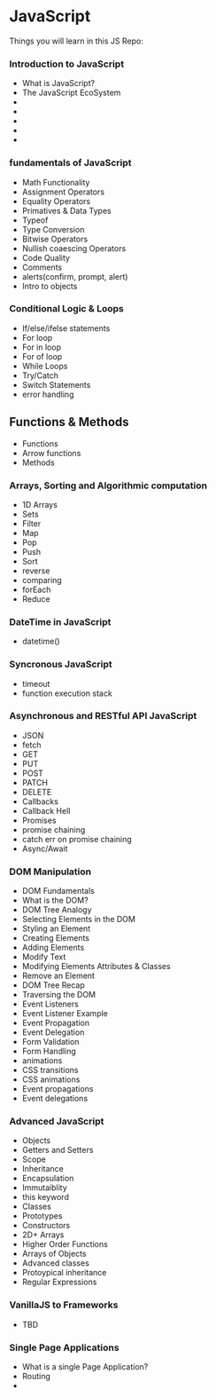 # JavaScript


Things you will learn in this JS Repo:

### Introduction to JavaScript
- What is JavaScript?
- The JavaScript EcoSystem
- 
- 
- 
- 
- 

### fundamentals of JavaScript
- Math Functionality
- Assignment Operators
- Equality Operators
- Primatives & Data Types
- Typeof
- Type Conversion
- Bitwise Operators
- Nullish coaescing Operators
- Code Quality
- Comments
- alerts(confirm, prompt, alert)
- Intro to objects

### Conditional Logic & Loops
- If/else/ifelse statements
- For loop
- For in loop
- For of loop
- While Loops
- Try/Catch
- Switch Statements
- error handling

## Functions & Methods
- Functions
- Arrow functions
- Methods


### Arrays, Sorting and Algorithmic computation
- 1D Arrays
- Sets
- Filter
- Map
- Pop
- Push 
- Sort
- reverse
- comparing
- forEach
- Reduce

### DateTime in JavaScript
- datetime()

### Syncronous JavaScript
- timeout
- function execution stack


### Asynchronous and RESTful  API JavaScript
- JSON
- fetch
- GET
- PUT
- POST
- PATCH
- DELETE
- Callbacks
- Callback Hell
- Promises
- promise chaining
- catch err on promise chaining
- Async/Await


### DOM Manipulation
- DOM Fundamentals
- What is the DOM?
- DOM Tree Analogy
- Selecting Elements in the DOM
- Styling an Element
- Creating Elements
- Adding Elements
- Modify Text
- Modifying Elements Attributes & Classes
- Remove an Element
- DOM Tree Recap
- Traversing the DOM
- Event Listeners
- Event Listener Example
- Event Propagation
- Event Delegation
- Form Validation
- Form Handling
- animations 
- CSS transitions
- CSS animations
- Event propagations
- Event delegations


### Advanced JavaScript
- Objects
- Getters and Setters
- Scope
- Inheritance
- Encapsulation
- Immutaiblity
- this keyword
- Classes
- Prototypes
- Constructors
- 2D+ Arrays
- Higher Order Functions 
- Arrays of Objects
- Advanced classes
- Protoypical inheritance
- Regular Expressions


### VanillaJS to Frameworks
- TBD

### Single Page Applications
- What is a single Page Application?
- Routing
- 

